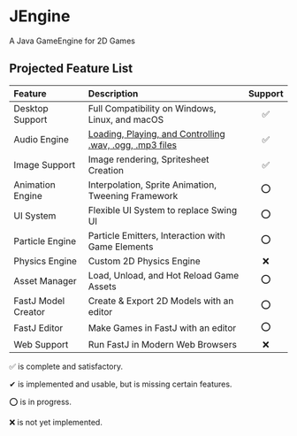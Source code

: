 # JEngine
A Java GameEngine for 2D Games


## Projected Feature List

| Feature              | Description                                                                                                                                                                                                                | Support |
|:---------------------|:---------------------------------------------------------------------------------------------------------------------------------------------------------------------------------------------------------------------------|:-------:|
| Desktop Support      | Full Compatibility on Windows, Linux, and macOS                                                                                                                                                                            |    ✅    |
| Audio Engine         | [Loading, Playing, and Controlling .wav, .ogg, .mp3 files](examples/java/tech/fastj/examples/audio/Main.java)                                                                                                              |    ✅    |
| Image Support        | Image rendering, Spritesheet Creation                                                                                                                                                                                      |    ✅    |
| Animation Engine     | Interpolation, Sprite Animation, Tweening Framework                                                                                                                                                                        |    ⭕    |
| UI System            | Flexible UI System to replace Swing UI                                                                                                                                                                                     |    ⭕    |
| Particle Engine      | Particle Emitters, Interaction with Game Elements                                                                                                                                                                          |    ⭕    |
| Physics Engine       | Custom 2D Physics Engine                                                                                                                                                                                                   |    ❌    |
| Asset Manager        | Load, Unload, and Hot Reload Game Assets                                                                                                                                                                                   |    ⭕    |
| FastJ Model Creator  | Create & Export 2D Models with an editor                                                                                                                                                                                   |    ⭕    |
| FastJ Editor         | Make Games in FastJ with an editor                                                                                                                                                                                         |    ⭕    |
| Web Support          | Run FastJ in Modern Web Browsers                                                                                                                                                                                           |    ❌    |

✅ is complete and satisfactory.

✔ is implemented and usable, but is missing certain features.

⭕ is in progress.

❌ is not yet implemented.
